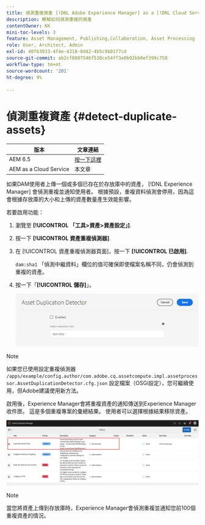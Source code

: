 ```yaml
---
title: 偵測重複資產 [!DNL Adobe Experience Manager] as a [!DNL Cloud Service]
description: 瞭解如何偵測重複的資產
contentOwner: KK
mini-toc-levels: 3
feature: Asset Management, Publishing,Collaboration, Asset Processing
role: User, Architect, Admin
exl-id: 40f63933-4f4e-4318-8d42-4b5c9b01f7cd
source-git-commit: ab2cf8007546f538ce54ff3e0b92bb0ef399c758
workflow-type: tm+mt
source-wordcount: '201'
ht-degree: 9%

---
```



# 偵測重複資產 {#detect-duplicate-assets}

| 版本 | 文章連結 |
| -------- | ---------------------------- |
| AEM 6.5 | [按一下這裡](https://experienceleague.adobe.com/docs/experience-manager-65/assets/managing/duplicate-detection.html?lang=en) |
| AEM as a Cloud Service  | 本文章 |

如果DAM使用者上傳一個或多個已存在於存放庫中的資產， [!DNL Experience Manager] 會偵測重複並通知使用者。 根據預設，重複資料偵測會停用，因為這會根據存放庫的大小和上傳的資產數量產生效能影響。

若要啟用功能：

1. 瀏覽至 **[!UICONTROL 「工具>資產>資產設定」]**.

1. 按一下 **[!UICONTROL 資產重複偵測器]**.

1. 在 [!UICONTROL 資產重複偵測器頁面]，按一下 **[!UICONTROL 已啟用]**.

   `dam:sha1` 「偵測中繼資料」欄位的值可確保即使檔案名稱不同，仍會偵測到重複的資產。

1. 按一下「**[!UICONTROL 儲存]**」。

   ![資產重複偵測器](assets/asset-duplication-detector.png)

>[!NOTE]
>
>如果您已使用設定重複偵測器 `/apps/example/config.author/com.adobe.cq.assetcompute.impl.assetprocessor.AssetDuplicationDetector.cfg.json` 設定檔案（OSGi設定），您可繼續使用，但Adobe建議使用新方法。


啟用後，Experience Manager會將重複資產的通知傳送到Experience Manager收件匣。 這是多個重複專案的彙總結果。 使用者可以選擇根據結果移除資產。

![重複資產的收件匣通知](assets/duplicate-detect-inbox-notification.png)

>[!NOTE]
>
>當您將資產上傳到存放庫時，Experience Manager會偵測重複並通知您前100個重複資產的情況。
